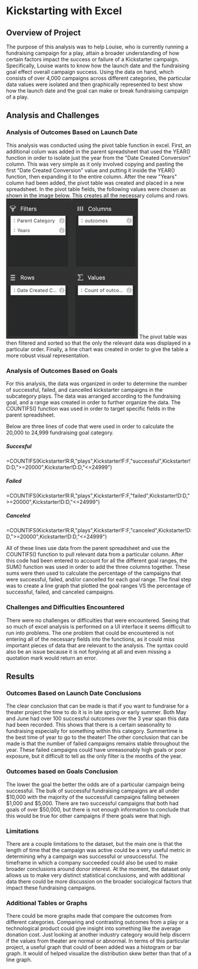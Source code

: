 # Kickstarting with Excel

## Overview of Project
The purpose of this analysis was to help Louise, who is currently running a fundraising campaign for a play, attain a broader understanding of how certain factors impact the success or failure of a Kickstarter campaign.  Specifically, Louise wants to know how the launch date and the fundraising goal effect overall campaign success. Using the data on hand, which consists of over 4,000 campaigns across different categories, the particular data values were isolated and then graphically represented to best show how the launch date and the goal can make or break fundraising campaign of a play.


## Analysis and Challenges

### Analysis of Outcomes Based on Launch Date
This analysis was conducted using the pivot table function in excel.  First, an additional colum was added in the parent spreadsheet that used the YEAR() function in order to isolate just the year from the "Date Created Conversion" column.  This was very simple as it only involved copying and pasting the first "Date Created Conversion" value and putting it inside the YEAR() function, then expanding it to the entire column.  After the new "Years" column had been added, the pivot table was created and placed in a new spreadsheet.  In the pivot table fields, the following values were chosen as shown in the image below.  This creates all the necessary colums and rows.
<img src="https://github.com/ryogy/kickstarter-analysis/blob/main/Screen%20Shot%202021-08-21%20at%2011.37.02%20AM.png" alt="Screen Shot 2021-08-21 at 11.37.02 AM" style="zoom:60%;" />
The pivot table was then filtered and sorted so that the only the relevant data was displayed in a particular order.  Finally, a line chart was created in order to give the table a more robust visual representation. 

### Analysis of Outcomes Based on Goals
For this analysis, the data was organized in order to determine the number of successful, failed, and cancelled kickstarter campaigns in the subcategory plays.  The data was arranged according to the fundraising goal, and a range was created in order to further organize the data.  The COUNTIFS() function was used in order to target specific fields in the parent spreadsheet.

Below are three lines of code that were used in order to calculate the 20,000 to 24,999 fundraising goal category.
##### Succesful 
=COUNTIFS(Kickstarter!R:R,"plays",Kickstarter!F:F,"successful",Kickstarter!D:D,">=20000",Kickstarter!D:D,"<=24999")
##### Failed 
=COUNTIFS(Kickstarter!R:R,"plays",Kickstarter!F:F,"failed",Kickstarter!D:D,">=20000",Kickstarter!D:D,"<=24999")
##### Canceled
=COUNTIFS(Kickstarter!R:R,"plays",Kickstarter!F:F,"canceled",Kickstarter!D:D,">=20000",Kickstarter!D:D,"<=24999")

All of these lines use data from the parent spreadsheet and use the COUNTIFS() function to pull relevant data from a particular column.  After this code had been entered to account for all the different goal ranges,  the SUM() function was used in order to add the three columns together.  These sums were then used to calculate the percentage of the campaigns that were successful, failed, and/or cancelled for each goal range.  The final step was to create a line graph that plotted the goal ranges VS the percentage of successful, failed, and canceled campaigns.


### Challenges and Difficulties Encountered
There were no challenges or difficulties that were encountered.  Seeing that so much of excel analysis is performed on a UI interface it seems difficult to run into problems.  The one problem that could be encountered is not entering all of the necessary fields into the functions, as it could miss important pieces of data that are relevant to the analysis.  The syntax could also be an issue because it is not forgiving at all and even missing a quotation mark would return an error.

## Results

### Outcomes Based on Launch Date Conclusions
The clear conclusion that can be made is that if you want to fundraise for a theater project the time to do it is in late spring or early summer.  Both May and June had over 100 successful outcomes over the 3 year span this data had been recorded.  This shows that there is a certain seasonality to fundraising especially for something within this category.  Summertime is the best time of year to go to the theater!  The other conclusion that can be made is that the number of failed campaigns remains stable throughout the year.  These failed campaigns could have unreasonably high goals or poor exposure, but it difficult to tell as the only filter is the months of the year. 

### Outcomes based on Goals Conclusion
The lower the goal the better the odds are of a particular campaign being successful.  The bulk of successful fundraising campaigns are all under $10,000 with the majority of the successfull campaigns falling between $1,000 and $5,000.  There are two successful campaigns that both had goals of over $50,000, but there is not enough information to conclude that this would be true for other campaigns if there goals were that high.

### Limitations
There are a couple limitations to the dataset, but the main one is that the length of time that the campaign was active could be a very useful metric in determining why a campaign was successful or unsuccessful.  The timeframe in which a company succeeded could also be used to make broader conclusions around donor interest.  At the moment, the dataset only allows us to make very distinct statistical conclusions, and with additional data there could be more discussion on the broader socialogical factors that impact these fundraising campaigns.

### Additional Tables or Graphs
There could be more graphs made that compare the outcomes from different categories.  Comparing and contrasting outcomes from a play or a technological product could give insight into something like the average donation cost.  Just looking at another industry category would help discern if the values from theater are normal or abnormal.  In terms of this particular project, a useful graph that could of been added was a histogram or bar graph.  It would of helped visualize the distribution skew better than that of a line graph.
